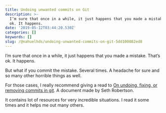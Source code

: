 ```yaml
---
title: Undoing unwanted commits on Git
description: >-
  I’m sure that once in a while, it just happens that you made a mistake. That’s
  ok. It happens.
date: '2019-05-12T03:44:20.530Z'
categories: []
keywords: []
slug: /@nahuelhds/undoing-unwanted-commits-on-git-5dd100082ed8
---
```


I’m sure that once in a while, it just happens that you made a mistake. That’s ok. It happens.

But what if you commit the mistake. Several times. A headache for sure and so many other horrible things as well.

For those cases, I really recommend giving a read to [On undoing, fixing, or removing commits in git](http://sethrobertson.github.com/GitFixUm/). A document made by Seth Robertson.

It contains lot of resources for very incredible situations. I read it some times and it helps me out many others.